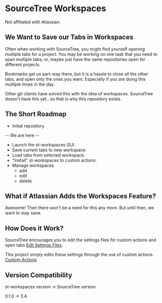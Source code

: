 # SourceTree Workspaces

Not affiliated with Atlassian.

## We Want to Save our Tabs in Workspaces

Often when working with SourceTree, you might find yourself opening multiple tabs for a project.  You may be working on one task that you need to span multiple tabs; or, maybe just have the same repositories open for different projects.

Bookmarks get us part-way there, but it is a hassle to close all the other tabs, and open only the
ones you want. Especially if you are doing this multiple times in the day.

Other git clients have solved this with the idea of workspaces. SourceTree doesn't have this yet...so that is why this repository exists.

## The Short Roadmap

- Initial repository

-- We are here --

- Launch the st-workspaces GUI.
- Save current tabs to new workspace.
- Load tabs from selected workspace.
- "Install" st-workspaces to custom actions.
- Manage workspaces
    - add
    - edit
    - delete

## What if Atlassian Adds the Workspaces Feature?

Awesome! Then there won't be a need for this any more. But until then, we want to stay sane.

## How Does it Work?

SourceTree encourages you to edit the settings files for custom actions and open tabs [Edit Settings Files](https://confluence.atlassian.com/sourcetreekb/edit-sourcetree-configurations-without-opening-the-application-windows-785323524.html).

This project simply edits these settings through the use of custom actions. [Custom Actions](https://confluence.atlassian.com/sourcetreekb/using-git-in-custom-actions-785323500.html)

## Version Compatibility

st-workspaces version -> SourceTree version

0.1.0 -> 3.4